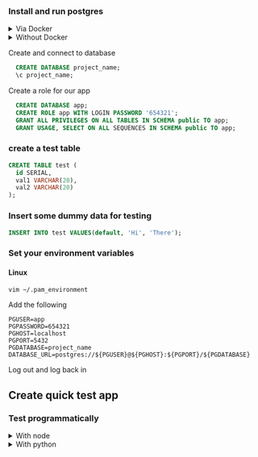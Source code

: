 ### Install and run postgres

<details>
  <summary>Via Docker</summary>

### Install docker

These instruction copied from [official docker website](https://docs.docker.com/engine/install/ubuntu/)

```sh
curl -fsSL https://download.docker.com/linux/ubuntu/gpg | sudo gpg --dearmor -o /usr/share/keyrings/docker-archive-keyring.gpg
echo "deb [arch=$(dpkg --print-architecture) signed-by=/usr/share/keyrings/docker-archive-keyring.gpg] https://download.docker.com/linux/ubuntu   $(lsb_release -cs) stable" | sudo tee /etc/apt/sources.list.d/docker.list > /dev/null
sudo apt-get update
sudo apt-get install docker-ce docker-ce-cli containerd.io

sudo usermod -aG docker dev
sudo systemctl start docker
sudo systemctl enable docker
```

### Install Docker Compose

```sh
sudo curl -L "https://github.com/docker/compose/releases/download/1.29.2/docker-compose-$(uname -s)-$(uname -m)" -o /usr/local/bin/docker-compose
sudo chmod +x /usr/local/bin/docker-compose
```

From this (link)[https://docs.docker.com/compose/install/]

### Postgres via docker

Create a project directory and put the below in its docker-compose.yml file.

```yaml
version: "3.8"

services:
  db:
    image: postgres
    restart: always
    environment:
      POSTGRES_PASSWORD: secret
    volumes:
      - ../db:/var/lib/postgresql/data
    stdin_open: true
    tty: true
    ports:
      - 5432:5432
  pgadmin:
    image: dpage/pgadmin4
    restart: always
    environment:
      PGADMIN_DEFAULT_EMAIL: jason@jasonbrunelle.com
      PGADMIN_DEFAULT_PASSWORD: example
    ports:
      - 8080:80
```

Start the containers (--build makes sure it rebuilds the containers if anything changed)

```sh
docker-compose up -d --build
```

(Optional) Find out the name of running containers, as this will also be teh server name if connecting from PGAdmin
```sh
docker ps
```
Example output:

CONTAINER ID   IMAGE            COMMAND                  CREATED          STATUS          PORTS                                            NAMES
49b409b9ed93   postgres         "docker-entrypoint.s…"   21 minutes ago   Up 45 seconds   0.0.0.0:5432->5432/tcp, :::5432->5432/tcp        test_docker_db_1
fdf43e55a21b   dpage/pgadmin4   "/entrypoint.sh"         21 minutes ago   Up 45 seconds   443/tcp, 0.0.0.0:8080->80/tcp, :::8080->80/tcp   test_docker_pgadmin_1

In this case, the server name for the postgres server would be test_docker_db_1

if you need to access the db container

```sh
docker exec -it <container name> /bin/bash
```

Or if you just need psql

```sh
docker exec -it <container name> /usr/bin/psql -U postgres
```

</details>

<details>
  <summary>Without Docker</summary>

```sh
sudo apt install postgresql postgresql-contrib python3-dev libpq-dev
sudo systemctl start postgresql.service
sudo systemctl enable postgresql.service
```

switch to psql user and run psql
```sh
sudo -i -u postgres
psql
```

Create a role for our dev user

```sql
  CREATE DATABASE dev;
  CREATE ROLE dev WITH SUPERUSER CREATEROLE CREATEDB LOGIN PASSWORD '123456';
  exit
```

Exit back to dev shell

```sh
exit
```

</details>

Create and connect to database

```sql
  CREATE DATABASE project_name;
  \c project_name;
```

Create a role for our app

```sql
  CREATE DATABASE app;
  CREATE ROLE app WITH LOGIN PASSWORD '654321';
  GRANT ALL PRIVILEGES ON ALL TABLES IN SCHEMA public TO app;
  GRANT USAGE, SELECT ON ALL SEQUENCES IN SCHEMA public TO app;
```

### create a test table

```sql
CREATE TABLE test (
  id SERIAL,
  val1 VARCHAR(20),
  val2 VARCHAR(20)
);
```

### Insert some dummy data for testing

```sql
INSERT INTO test VALUES(default, 'Hi', 'There');
```

### Set your environment variables

#### Linux

```sh
vim ~/.pam_environment
```

Add the following

```
PGUSER=app
PGPASSWORD=654321
PGHOST=localhost
PGPORT=5432
PGDATABASE=project_name
DATABASE_URL=postgres://${PGUSER}@${PGHOST}:${PGPORT}/${PGDATABASE}
```

Log out and log back in

## Create quick test app

### Test programmatically

<details>
  <summary>With node</summary>

Create project folder with app.js

```sh
npm init
npm i pg
```

Create your javascript file

```javascript
const { Pool } = require("pg");

// If you've set environment variables this is not needed
// const connectionString = 'postgresql://app:123456@localhost:5432/project_name'

const pool = new Pool({
  // If you've set environment variables this is not needed
  // connectionString,
});

(async () => {
  const client = await pool.connect();
  try {
    let res = await client.query("SELECT * FROM test");
    console.log(res.rows[0]);
    res = await client.query(
      "INSERT INTO test VALUES (default, $1, $2) RETURNING *", //or RETURNING id
      ["Hi", "Back"]
    );
    console.log(res.rows[0]);
  } catch (err) {
    console.error(err);
  } finally {
    client.release();
  }
})().finally(() => pool.end());
```

Does it work? Success!
</details>

<details>
  <summary>With python</summary>

Create project folder with app.py

set your virtual environment
```sh
python3 -m venv app
source app/bin/activate
```

Create your python file

```python
import psycopg2

conn = None
try:
    # connect to the PostgreSQL server
    print('Connecting to the PostgreSQL database...')
    conn = psycopg2.connect('')

    # create a cursor
    cur = conn.cursor()

# execute a statement
    print('PostgreSQL database version:')
    cur.execute('SELECT * from test;')

    # display the PostgreSQL database server version
    row = cur.fetchone()
    print(row)

# close the communication with the PostgreSQL
    cur.close()
    cur = conn.cursor()
    cur.execute("INSERT INTO test VALUES (default, 'Hi', 'Back') RETURNING *")
    ret = cur.fetchone()
    print (ret)
    conn.commit()
except (Exception, psycopg2.DatabaseError) as error:
    print(error)
finally:
    if conn is not None:
        conn.close()
        print('Database connection closed.')

```

Does it work? Success!
</details>